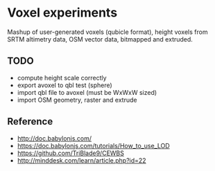 # Voxel experiments

Mashup of user-generated voxels (qubicle format),
height voxels from SRTM altimetry data,
OSM vector data, bitmapped and extruded.


## TODO

* compute height scale correctly
* export avoxel to qbl test (sphere)
* import qbl file to avoxel (must be WxWxW sized)
* import OSM geometry, raster and extrude


## Reference

* <http://doc.babylonjs.com/>
* <https://doc.babylonjs.com/tutorials/How_to_use_LOD>
* <https://github.com/TriBlade9/CEWBS>
* <http://minddesk.com/learn/article.php?id=22>
